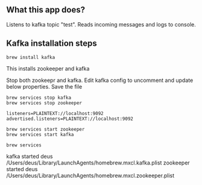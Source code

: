 ## What this app does?

Listens to kafka topic "test". 
Reads incoming messages and logs to console.

## Kafka installation steps

```
brew install kafka
```

This installs zookeeper and kafka

Stop both zookeepr and kafka. Edit kafka config to uncomment and update below properties. Save the file

```
brew services stop kafka
brew services stop zookeeper
```

```
listeners=PLAINTEXT://localhost:9092
advertised.listeners=PLAINTEXT://localhost:9092
```

```
brew services start zookeeper
brew services start kafka
```

```
brew services
```

kafka             started deus /Users/deus/Library/LaunchAgents/homebrew.mxcl.kafka.plist
zookeeper         started deus /Users/deus/Library/LaunchAgents/homebrew.mxcl.zookeeper.plist

